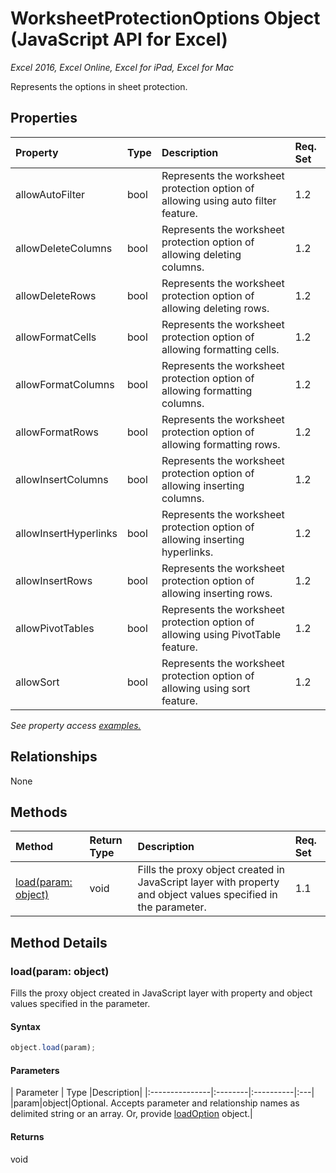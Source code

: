 # WorksheetProtectionOptions Object (JavaScript API for Excel)

_Excel 2016, Excel Online, Excel for iPad, Excel for Mac_

Represents the options in sheet protection.

## Properties

| Property	   | Type	|Description| Req. Set|
|:---------------|:--------|:----------|:----|
|allowAutoFilter|bool|Represents the worksheet protection option of allowing using auto filter feature.|1.2||
|allowDeleteColumns|bool|Represents the worksheet protection option of allowing deleting columns.|1.2||
|allowDeleteRows|bool|Represents the worksheet protection option of allowing deleting rows.|1.2||
|allowFormatCells|bool|Represents the worksheet protection option of allowing formatting cells.|1.2||
|allowFormatColumns|bool|Represents the worksheet protection option of allowing formatting columns.|1.2||
|allowFormatRows|bool|Represents the worksheet protection option of allowing formatting rows.|1.2||
|allowInsertColumns|bool|Represents the worksheet protection option of allowing inserting columns.|1.2||
|allowInsertHyperlinks|bool|Represents the worksheet protection option of allowing inserting hyperlinks.|1.2||
|allowInsertRows|bool|Represents the worksheet protection option of allowing inserting rows.|1.2||
|allowPivotTables|bool|Represents the worksheet protection option of allowing using PivotTable feature.|1.2||
|allowSort|bool|Represents the worksheet protection option of allowing using sort feature.|1.2||

_See property access [examples.](#property-access-examples)_

## Relationships
None


## Methods

| Method		   | Return Type	|Description| Req. Set|
|:---------------|:--------|:----------|:----|
|[load(param: object)](#loadparam-object)|void|Fills the proxy object created in JavaScript layer with property and object values specified in the parameter.|1.1|

## Method Details


### load(param: object)
Fills the proxy object created in JavaScript layer with property and object values specified in the parameter.

#### Syntax
```js
object.load(param);
```

#### Parameters
| Parameter	   | Type	|Description|
|:---------------|:--------|:----------|:---|
|param|object|Optional. Accepts parameter and relationship names as delimited string or an array. Or, provide [loadOption](loadoption.md) object.|

#### Returns
void
